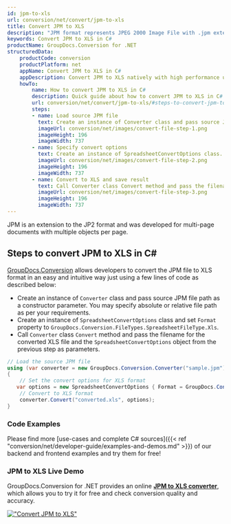 ```yaml
---
id: jpm-to-xls
url: conversion/net/convert/jpm-to-xls
title: Convert JPM to XLS
description: "JPM format represents JPEG 2000 Image File with .jpm extension. Learn how to convert JPM to XLS file programmatically in C# language using GroupDocs.Conversion for .NET library."
keywords: Convert JPM to XLS in C#
productName: GroupDocs.Conversion for .NET
structuredData:
    productCode: conversion
    productPlatform: net
    appName: Convert JPM to XLS in C#
    appDescription: Convert JPM to XLS natively with high performance using C# language and server side GroupDocs.Conversion for .NET APIs, without the use of any software like Microsoft or Open Office.
    howTo:
        name: How to convert JPM to XLS in C# 
        description: Quick guide about how to convert JPM to XLS in C# with high performance and accuracy.
        url: conversion/net/convert/jpm-to-xls/#steps-to-convert-jpm-to-xls-in-c
        steps:
        - name: Load source JPM file 
          text: Create an instance of Converter class and pass source JPM file path as a constructor parameter. You may specify absolute or relative file path as per your requirements. 
          imageUrl: conversion/net/images/convert-file-step-1.png
          imageHeight: 196
          imageWidth: 737
        - name: Specify convert options 
          text: Create an instance of SpreadsheetConvertOptions class.
          imageUrl: conversion/net/images/convert-file-step-2.png
          imageHeight: 196
          imageWidth: 737
        - name: Convert to XLS and save result 
          text: Call Converter class Convert method and pass the filename for the converted HTML file and the SpreadsheetConvertOptions object from the previous step as parameters.
          imageUrl: conversion/net/images/convert-file-step-3.png
          imageHeight: 196
          imageWidth: 737
---
```


JPM is an extension to the JP2 format and was developed for multi-page documents with multiple objects per page.

## Steps to convert JPM to XLS in C#

[GroupDocs.Conversion](https://products.groupdocs.com/conversion/net) allows developers to convert the JPM file to XLS format in an easy and intuitive way just using a few lines of code as described below:

* Create an instance of `Converter` class and pass source JPM file path as a constructor parameter. You may specify absolute or relative file path as per your requirements. 
* Create an instance of `SpreadsheetConvertOptions` class and set `Format` property to `GroupDocs.Conversion.FileTypes.SpreadsheetFileType.Xls`.
* Call `Converter` class `Convert` method and pass the filename for the converted XLS file and the `SpreadsheetConvertOptions` object from the previous step as parameters.

```csharp
// Load the source JPM file
using (var converter = new GroupDocs.Conversion.Converter("sample.jpm"))
{
    // Set the convert options for XLS format
   var options = new SpreadsheetConvertOptions { Format = GroupDocs.Conversion.FileTypes.SpreadsheetFileType.Xls };
    // Convert to XLS format
    converter.Convert("converted.xls", options);
}
```

### Code Examples

Please find more [use-cases and complete C# sources]({{< ref "conversion/net/developer-guide/examples-and-demos.md" >}}) of our backend and frontend examples and try them for free!

### JPM to XLS Live Demo

GroupDocs.Conversion for .NET provides an online [**JPM to XLS converter**](https://products.groupdocs.app/conversion/jpm-to-xls), which allows you to try it for free and check conversion quality and accuracy.

[!["Convert JPM to XLS"](conversion/net/images/convert-to-xls/convert-jpm-to-xls.png)](https://products.groupdocs.app/conversion/jpm-to-xls)